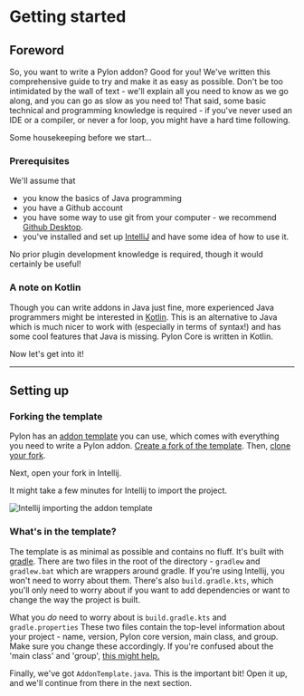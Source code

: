 # Getting started

## Foreword

So, you want to write a Pylon addon? Good for you! We've written this comprehensive guide to try and make it as easy as possible. Don't be too intimidated by the wall of text - we'll explain all you need to know as we go along, and you can go as slow as you need to! That said, some basic technical and programming knowledge is required - if you've never used an IDE or a compiler, or never a for loop, you might have a hard time following.

Some housekeeping before we start...

### Prerequisites

We'll assume that 

- you know the basics of Java programming
- you have a Github account
- you have some way to use git from your computer - we recommend [Github Desktop](https://github.com/apps/desktop).
- you've installed and set up [IntelliJ](https://www.jetbrains.com/idea/) and have some idea of how to use it.

No prior plugin development knowledge is required, though it would certainly be useful!

### A note on Kotlin

Though you can write addons in Java just fine, more experienced Java programmers might be interested in [Kotlin](https://kotlinlang.org/). This is an alternative to Java which is much nicer to work with (especially in terms of syntax!) and has some cool features that Java is missing. Pylon Core is written in Kotlin.

Now let's get into it!

---

## Setting up

### Forking the template

Pylon has an [addon template](https://github.com/pylonmc/pylon-addon-template) you can use, which comes with everything you need to write a Pylon addon. [Create a fork of the template](https://www.geeksforgeeks.org/git/how-to-fork-a-github-repository/). Then, [clone your fork](https://www.geeksforgeeks.org/git/how-to-git-clone-a-remote-repository/).

Next, open your fork in Intellij. 

It might take a few minutes for Intellij to import the project.

![Intellij importing the addon template](/img/importing-addon-template.png)

### What's in the template?

The template is as minimal as possible and contains no fluff. It's built with [gradle](https://gradle.org/). There are two files in the root of the directory - `gradlew` and `gradlew.bat` which are wrappers around gradle. If you're using Intellij, you won't need to worry about them. There's also `build.gradle.kts`, which you'll only need to worry about if you want to add dependencies or want to change the way the project is built.

What you *do* need to worry about is `build.gradle.kts` and `gradle.properties` These two files contain the top-level information about your project - name, version, Pylon core version, main class, and group. Make sure you change these accordingly. If you're confused about the 'main class' and 'group', [this might help.](https://www.baeldung.com/java-packages)

Finally, we've got `AddonTemplate.java`. This is the important bit! Open it up, and we'll continue from there in the next section.

